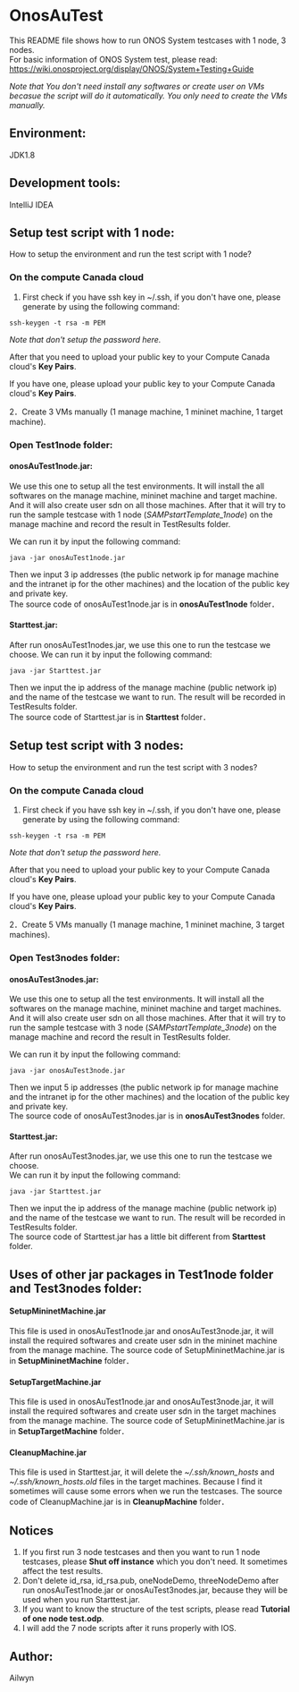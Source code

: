 # OnosAuTest

This README file shows how to run ONOS System testcases with 1 node, 3 nodes.  
For basic information of ONOS System test, please read:  
https://wiki.onosproject.org/display/ONOS/System+Testing+Guide  

*Note that You don't need install any softwares or create user on VMs becasue the script will do it automatically. You only need to create the VMs manually.*  


## Environment:

JDK1.8

## Development tools:

IntelliJ IDEA

## Setup test script with 1 node:

How to setup the environment and run the test script with 1 node?

### On the compute Canada cloud
1. First check if you have ssh key in ~/.ssh, if you don't have one, please generate by using the following command:

`ssh-keygen -t rsa -m PEM`

*Note that don't setup the password here.*

After that you need to upload your public key to your Compute Canada cloud's **Key Pairs**.

If you have one, please upload your public key to your Compute Canada cloud's **Key Pairs**.

2．Create 3 VMs manually (1 manage machine, 1 mininet machine, 1 target machine).

### Open Test1node folder:

#### onosAuTest1node.jar: 

We use this one to setup all the test environments. It will install the all softwares on the manage machine, mininet machine and target machine. And it will also create user sdn on all those machines. After that it will try to run the sample testcase with 1 node (*SAMPstartTemplate_1node*) on the manage machine and record  the result in TestResults folder. 

We can run it by input the following command:  

`java -jar onosAuTest1node.jar`  

Then we input 3 ip addresses (the public network ip for manage machine and the intranet ip for the other machines) and the location of the public key and private key.  
The source code of onosAuTest1node.jar is in **onosAuTest1node** folder．  

#### Starttest.jar: 

After run onosAuTest1nodes.jar, we use this one to run the testcase we choose.
We can run it by input the following command:  

`java -jar Starttest.jar`  

Then we input the ip address of the manage machine (public network ip) and the name of the testcase we want to run. The result will be recorded in TestResults folder.    
The source code of Starttest.jar is in **Starttest** folder．  

## Setup test script with 3 nodes:

How to setup the environment and run the test script with 3 nodes?

### On the compute Canada cloud

1. First check if you have ssh key in ~/.ssh, if you don't have one, please generate by using the following command:

`ssh-keygen -t rsa -m PEM`

*Note that don't setup the password here.*

After that you need to upload your public key to your Compute Canada cloud's **Key Pairs**.

If you have one, please upload your public key to your Compute Canada cloud's **Key Pairs**.

2．Create 5 VMs manually (1 manage machine, 1 mininet machine, 3 target machines).

### Open Test3nodes folder:
#### onosAuTest3nodes.jar: 

We use this one to setup all the test environments. It will install all the softwares on the manage machine, mininet machine and target machines. And it will also create user sdn on all those machines. After that it will try to run the sample testcase with 3 node (*SAMPstartTemplate_3node*) on the manage machine and record  the result in TestResults folder. 

We can run it by input the following command:  

`java -jar onosAuTest3node.jar`  

Then we input 5 ip addresses (the public network ip for manage machine and the intranet ip for the other machines) and the location of the public key and private key.  
The source code of onosAuTest3nodes.jar is in **onosAuTest3nodes** folder.  

#### Starttest.jar: 

After run onosAuTest3nodes.jar, we use this one to run the testcase we choose.  
We can run it by input the following command:   

`java -jar Starttest.jar`  

Then we input the ip address of the manage machine (public network ip) and the name of the testcase we want to run. The result will be recorded in TestResults folder.  
The source code of Starttest.jar has a little bit different from **Starttest** folder.  

## Uses of other jar packages in Test1node folder and Test3nodes folder:

#### SetupMininetMachine.jar

This file is used in onosAuTest1node.jar and onosAuTest3node.jar, it will install the required softwares and create user sdn in the mininet machine from the manage machine. The source code of SetupMininetMachine.jar is in **SetupMininetMachine** folder．

#### SetupTargetMachine.jar

This file is used in onosAuTest1node.jar and onosAuTest3node.jar, it will install the required softwares and create user sdn in the target machines from the manage machine. The source code of SetupMininetMachine.jar is in **SetupTargetMachine** folder．

#### CleanupMachine.jar

This file is used in Starttest.jar, it will delete the *~/.ssh/known_hosts* and *~/.ssh/known_hosts.old* files in the target machines. Because I find it sometimes will cause some errors when we run the testcases. The source code of CleanupMachine.jar is in **CleanupMachine** folder．

## Notices

1. If you first run 3 node testcases and then you want to run 1 node testcases, please **Shut off instance** which you don't need. It sometimes affect the test results.  
2. Don't delete id_rsa, id_rsa.pub, oneNodeDemo, threeNodeDemo after run onosAuTest1node.jar or onosAuTest3nodes.jar, because they will be used when you run Starttest.jar.  
3. If you want to know the structure of the test scripts, please read **Tutorial of one node test.odp**.   
4. I will add the 7 node scripts after it runs properly with IOS.  

## Author:

Ailwyn
